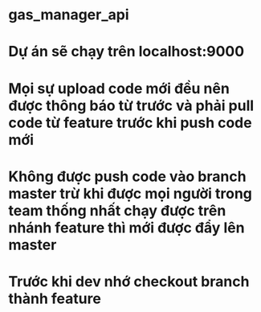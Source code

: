 # gas_manager_api

# Dự án sẽ chạy trên localhost:9000
# Mọi sự upload code mới đều nên được thông báo từ trước và phải pull code từ feature trước khi push code mới
# Không được push code vào branch master trừ khi được mọi người trong team thống nhất chạy được trên nhánh feature thì mới được đẩy lên master
# Trước khi dev nhớ checkout branch thành feature

